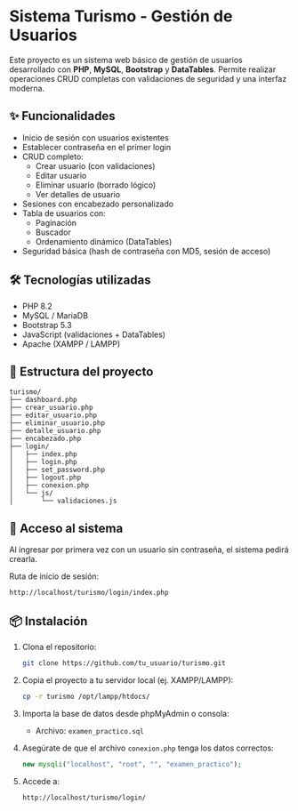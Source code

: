 # Sistema Turismo - Gestión de Usuarios

Este proyecto es un sistema web básico de gestión de usuarios desarrollado con **PHP**, **MySQL**, **Bootstrap** y **DataTables**. Permite realizar operaciones CRUD completas con validaciones de seguridad y una interfaz moderna.

## ✨ Funcionalidades

- Inicio de sesión con usuarios existentes
- Establecer contraseña en el primer login
- CRUD completo:
  - Crear usuario (con validaciones)
  - Editar usuario
  - Eliminar usuario (borrado lógico)
  - Ver detalles de usuario
- Sesiones con encabezado personalizado
- Tabla de usuarios con:
  - Paginación
  - Buscador
  - Ordenamiento dinámico (DataTables)
- Seguridad básica (hash de contraseña con MD5, sesión de acceso)

## 🛠️ Tecnologías utilizadas

- PHP 8.2
- MySQL / MariaDB
- Bootstrap 5.3
- JavaScript (validaciones + DataTables)
- Apache (XAMPP / LAMPP)

## 📂 Estructura del proyecto

```
turismo/
├── dashboard.php
├── crear_usuario.php
├── editar_usuario.php
├── eliminar_usuario.php
├── detalle_usuario.php
├── encabezado.php
├── login/
│   ├── index.php
│   ├── login.php
│   ├── set_password.php
│   ├── logout.php
│   ├── conexion.php
│   └── js/
│       └── validaciones.js
```

## 🔐 Acceso al sistema

Al ingresar por primera vez con un usuario sin contraseña, el sistema pedirá crearla.

Ruta de inicio de sesión:

```
http://localhost/turismo/login/index.php
```

## 📦 Instalación

1. Clona el repositorio:

   ```bash
   git clone https://github.com/tu_usuario/turismo.git
   ```

2. Copia el proyecto a tu servidor local (ej. XAMPP/LAMPP):

   ```bash
   cp -r turismo /opt/lampp/htdocs/
   ```

3. Importa la base de datos desde phpMyAdmin o consola:

   - Archivo: `examen_practico.sql`

4. Asegúrate de que el archivo `conexion.php` tenga los datos correctos:

   ```php
   new mysqli("localhost", "root", "", "examen_practico");
   ```

5. Accede a:
   ```
   http://localhost/turismo/login/
   ```
